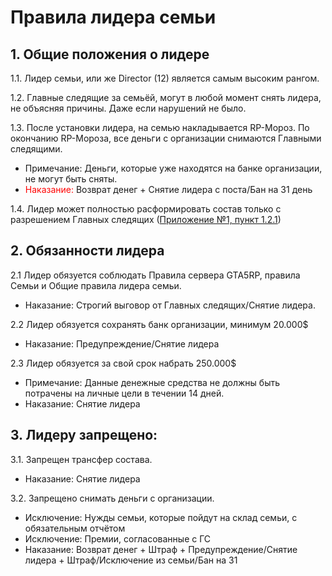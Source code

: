 # Правила лидера семьи
## 1. Общие положения о лидере
1.1. Лидер семьи, или же Director (12) является самым высоким рангом. 

1.2. Главные следящие за семьёй, могут в любой момент снять лидера, не объясняя причины. Даже если нарушений не было.

1.3. После установки лидера, на семью накладывается RP-Мороз. По окончанию RP-Мороза, все деньги с организации снимаются Главными следящими.
  + Примечание: Деньги, которые уже находятся на банке организации, не могут быть сняты. 
  + <font color="#ff0303">Наказание:</font> Возврат денег + Снятие лидера с поста/Бан на 31 день

1.4. Лидер может полностью расформировать состав только с разрешением Главных следящих ([Приложение №1, пункт 1.2.1](https://github.com/AlgorithmLX/MoneyDB/blob/main/rules/main_rules.md#1-%D0%B3%D0%BB%D0%B0%D0%B2%D0%BD%D1%8B%D0%B5-%D1%81%D0%BB%D0%B5%D0%B4%D1%8F%D1%89%D0%B8%D0%B5-%D1%81%D0%B5%D0%BC%D1%8C%D0%B8))

## 2. Обязанности лидера

2.1 Лидер обязуется соблюдать Правила сервера GTA5RP, правила Семьи и Общие правила лидера семьи.
  + Наказание: Строгий выговор от Главных следящих/Снятие лидера.

2.2 Лидер обязуется сохранять банк организации, минимум 20.000$
  + Наказание: Предупреждение/Снятие лидера

2.3 Лидер обязуется за свой срок набрать 250.000$
  + Примечание: Данные денежные средства не должны быть потрачены на личные цели в течении 14 дней.
  + Наказание: Снятие лидера

## 3. Лидеру запрещено:

3.1. Запрещен трансфер состава.
  + Наказание: Снятие лидера

3.2. Запрещено снимать деньги с организации.
  + Исключение: Нужды семьи, которые пойдут на склад семьи, с обязательным отчётом
  + Исключение: Премии, согласованные с ГС
  + Наказание: Возврат денег + Штраф + Предупреждение/Снятие лидера + Штраф/Исключение из семьи/Бан на 31
